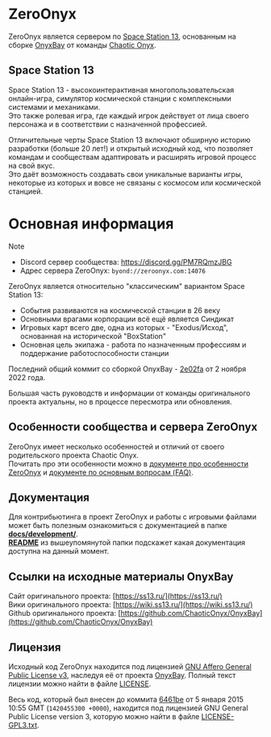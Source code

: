 # ZeroOnyx
ZeroOnyx является сервером по [Space Station 13](https://spacestation13.com/), основанным на сборке [OnyxBay](https://github.com/ChaoticOnyx/OnyxBay) от команды [Chaotic Onyx](https://github.com/ChaoticOnyx).

## Space Station 13
Space Station 13 - высокоинтерактивная многопользовательская онлайн-игра, симулятор космической станции с комплексными системами и механиками.  
Это также ролевая игра, где каждый игрок действует от лица своего персонажа и в соответствии с назначенной профессией.

Отличительные черты Space Station 13 включают обширную историю разработки (больше 20 лет!) и открытый исходный код, что позволяет командам и сообществам адаптировать и расширять игровой процесс на свой вкус.  
Это даёт возможность создавать свои уникальные варианты игры, некоторые из которых и вовсе не связаны с космосом или космической станцией.

# Основная информация
> [!NOTE]
> - Discord сервер сообщества: https://discord.gg/PM7RQmzJBG
> - Адрес сервера ZeroOnyx: `byond://zeroonyx.com:14076`

ZeroOnyx является относительно "классическим" вариантом Space Station 13:
- События развиваются на космической станции в 26 веку
- Основными врагами корпорации всё ещё является Синдикат
- Игровых карт всего две, одна из которых - "Exodus/Исход", основанная на исторической "BoxStation"
- Основная цель экипажа - работа по назначенным профессиям и поддержание работоспособности станции

Последний общий коммит со сборкой OnyxBay - [2e02fa](https://github.com/ZeroHubProjects/ZeroOnyx/commit/2e02fad116f279105439f03593ba9ea9720bd5d8) от 2 ноября 2022 года.

Большая часть руководств и информации от команды оригинального проекта актуальны, но в процессе пересмотра или обновления.

## Особенности сообщества и сервера ZeroOnyx
ZeroOnyx имеет несколько особенностей и отличий от своего родительского проекта Chaotic Onyx.  
Почитать про эти особенности можно в [документе про особенности ZeroOnyx](https://github.com/ZeroHubProjects/ZeroOnyx/blob/docs/readme-server-overview-update/docs/about_zeroonyx/about-zeroonyx.ru.md) и [документе по основным вопросам (FAQ)](https://github.com/ZeroHubProjects/ZeroOnyx/blob/docs/readme-server-overview-update/docs/about_zeroonyx/faq-zeroonyx.ru.md).

## Документация
Для контрибьютинга в проект ZeroOnyx и работы с игровыми файлами может быть полезным ознакомиться с документацией в папке **[docs/development/](https://github.com/ZeroHubProjects/ZeroOnyx/tree/docs/readme-server-overview-update/docs/development)**.  
**[README](https://github.com/ZeroHubProjects/ZeroOnyx/blob/docs/readme-server-overview-update/docs/development/README.md)** из вышеупомянутой папки подскажет какая документация доступна на данный момент.

## Ссылки на исходные материалы OnyxBay
Сайт оригинального проекта: [https://ss13.ru/](https://ss13.ru/)  
Вики оригинального проекта: [https://wiki.ss13.ru/](https://wiki.ss13.ru/)  
Github оригинального проекта: [https://github.com/ChaoticOnyx/OnyxBay](https://github.com/ChaoticOnyx/OnyxBay)

## Лицензия

Исходный код ZeroOnyx находится под лицензией [GNU Affero General Public License v3](http://www.gnu.org/licenses/agpl.html), наследуя её от проекта [OnyxBay](https://github.com/ChaoticOnyx/OnyxBay/blob/dev/LICENSE). Полный текст лицензии можно найти в файле [LICENSE](https://github.com/ZeroHubProjects/ZeroOnyx/blob/master/LICENSE).

Весь код, который был внесен до коммита [6461be](https://github.com/ZeroHubProjects/ZeroOnyx/commit/6461beaf587de4e35fff02efdb7708e61ce43ed8) от 5 января 2015 10:55 GMT (`1420455300 +0000`), находится под лицензией GNU General Public License version 3, которую можно найти в файле [LICENSE-GPL3.txt](https://github.com/ZeroHubProjects/ZeroOnyx/blob/master/docs/LICENSE-AGPL3.txt).
